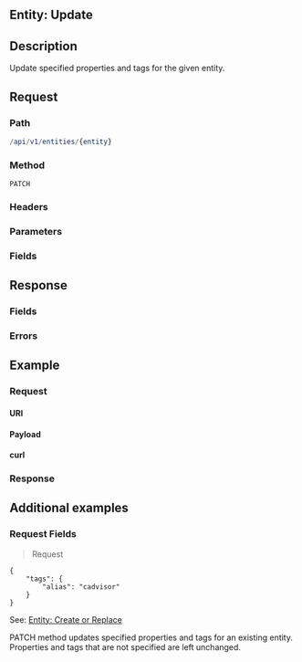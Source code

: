 ## Entity: Update

## Description

Update specified properties and tags for the given entity.

## Request

### Path

```elm
/api/v1/entities/{entity}
```

### Method

```
PATCH 
```

### Headers

### Parameters

### Fields

## Response

### Fields

### Errors

## Example

### Request

#### URI

#### Payload

#### curl

### Response

## Additional examples



### Request Fields



 > Request

```
{
    "tags": {
        "alias": "cadvisor"
    }
}
```

See: [Entity: Create or Replace](#entity:-create-or-replace)

<aside class="notice">
PATCH method updates specified properties and tags for an existing entity. Properties and tags that are not specified are left unchanged.
</aside>
